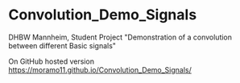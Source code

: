 # Convolution_Demo_Signals
DHBW Mannheim, Student Project 
"Demonstration of a convolution between different Basic signals"

On GitHub hosted version  https://moramo11.github.io/Convolution_Demo_Signals/
